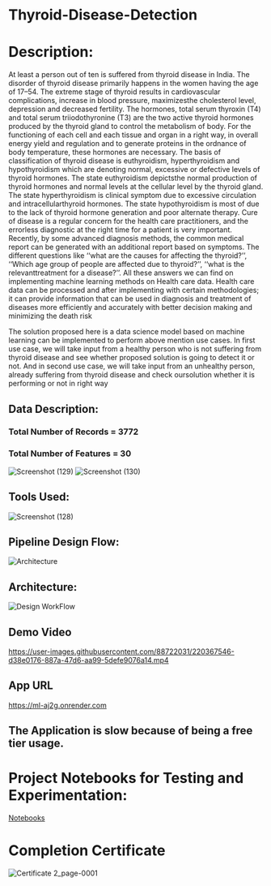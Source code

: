 # Thyroid-Disease-Detection

# Description: 
At least a person out of ten is suffered from thyroid disease in India. The
disorder of thyroid disease primarily happens in the women having the age 
of 17–54. The extreme stage of thyroid results in cardiovascular 
complications, increase in blood pressure, maximizesthe cholesterol level,
depression and decreased fertility. The hormones, total serum thyroxin 
(T4) and total serum triiodothyronine (T3) are the two active thyroid 
hormones produced by the thyroid gland to control the metabolism of 
body. For the functioning of each cell and each tissue and organ in a right
way, in overall energy yield and regulation and to generate proteins in the 
ordnance of body temperature, these hormones are necessary.
The basis of classification of thyroid disease is euthyroidism, hyperthyroidism 
and hypothyroidism which are denoting normal, excessive or defective levels
of thyroid hormones. The state euthyroidism depictsthe normal production of 
thyroid hormones and normal levels at the cellular level by the thyroid gland. 
The state hyperthyroidism is clinical symptom due to excessive circulation and 
intracellularthyroid hormones. The state hypothyroidism is most of due to the 
lack of thyroid hormone generation and poor alternate therapy.
Cure of disease is a regular concern for the health care practitioners, and the 
errorless diagnostic at the right time for a patient is very important. Recently, 
by some advanced diagnosis methods, the common medical report can be 
generated with an additional report based on symptoms. The different
questions like ‘‘what are the causes for affecting the thyroid?’’, ‘‘Which age 
group of people are affected due to thyroid?’’, ‘‘what is the relevanttreatment
for a disease?’’. All these answers we can find on implementing machine 
learning methods on Health care data. Health care data can be processed and 
after implementing with certain methodologies; it can provide information
that can be used in diagnosis and treatment of diseases more efficiently and
accurately with better decision making and minimizing the death risk

The solution proposed here is a data science model based on machine learning can be 
implemented to perform above mention use cases. In first use case, we will take input from 
a healthy person who is not suffering from thyroid disease and see whether proposed
solution is going to detect it or not. And in second use case, we will take input from an
unhealthy person, already suffering from thyroid disease and check oursolution whether it 
is performing or not in right way

## Data Description:
### Total Number of Records = 3772
### Total Number of Features = 30
![Screenshot (129)](https://user-images.githubusercontent.com/88722031/220367153-87dfa7b8-3375-4ba1-b58f-20a690e952a2.png)
![Screenshot (130)](https://user-images.githubusercontent.com/88722031/220367168-49ae480f-4043-485c-a68f-690b1ddf2773.png)






## Tools Used:
![Screenshot (128)](https://user-images.githubusercontent.com/88722031/220367219-5edcb296-6dd7-4f3f-b394-3738fdc1a8b4.png)



## Pipeline Design Flow:
![Architecture](https://user-images.githubusercontent.com/88722031/183290493-66d730fd-0c8a-4c18-a9bb-41cc0b8cbb47.jpg)

## Architecture:
![Design WorkFlow](https://user-images.githubusercontent.com/88722031/183290552-9b9ddff2-f7f3-472d-80e4-7880e9605dc4.jpg)


## Demo Video


https://user-images.githubusercontent.com/88722031/220367546-d38e0176-887a-47d6-aa99-5defe9076a14.mp4




## App URL

https://ml-aj2g.onrender.com

## The Application is slow because of being a free tier usage.


# Project Notebooks for Testing and Experimentation:
[Notebooks](https://github.com/Sayantan40/Thyroid-Disease-Detection/tree/master/research)

# Completion Certificate


![Certificate 2_page-0001](https://github.com/Sayantan40/Thyroid-Disease-Detection/assets/88722031/412ed14f-d485-40c4-8e59-fd595d3e19f1)
